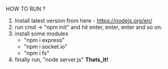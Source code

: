 

HOW TO RUN ? 
1. Install latest version from here - https://nodejs.org/en/
2. run cmd -> "npm init" and hit enter, enter, enter and so on.
3. install some modules
    * "npm i express"
    * "npm i socket.io"
    * "npm i fs"
4. finally run, "node server.js"
 __Thats_It!__